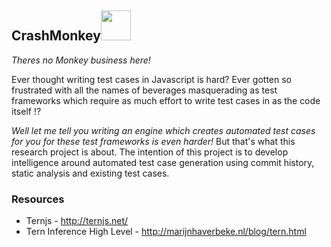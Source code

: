 ## CrashMonkey<img src="http://www.stretton-pre-school.co.uk/images/Monkey%20icon.jpg" width="48px">
*Theres no Monkey business here!*

Ever thought writing test cases in Javascript is hard? Ever gotten so frustrated with all the names of beverages masquerading as test frameworks which require as much effort to write test cases in as the code itself !?

*Well let me tell you writing an engine which creates automated test cases for you for these test frameworks is even harder!*
But that's what this research project is about. The intention of this project is to develop intelligence around automated test case generation using commit history, static analysis and existing test cases.

### Resources

* Ternjs - http://ternjs.net/
* Tern Inference High Level - http://marijnhaverbeke.nl/blog/tern.html